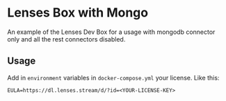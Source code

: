 # Lenses Box with Mongo

An example of the Lenses Dev Box for a usage with mongodb connector only and all the rest connectors disabled.


## Usage

Add in `environment` variables in `docker-compose.yml` your license. Like this:

```
EULA=https://dl.lenses.stream/d/?id=<YOUR-LICENSE-KEY>
```